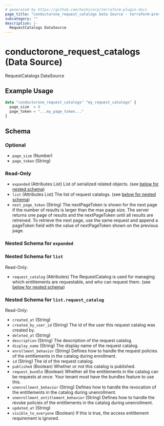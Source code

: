 ```yaml
---
# generated by https://github.com/hashicorp/terraform-plugin-docs
page_title: "conductorone_request_catalogs Data Source - terraform-provider-conductorone"
subcategory: ""
description: |-
  RequestCatalogs DataSource
---
```


# conductorone_request_catalogs (Data Source)

RequestCatalogs DataSource

## Example Usage

```terraform
data "conductorone_request_catalogs" "my_request_catalogs" {
  page_size  = 8
  page_token = "...my_page_token..."
}
```

<!-- schema generated by tfplugindocs -->
## Schema

### Optional

- `page_size` (Number)
- `page_token` (String)

### Read-Only

- `expanded` (Attributes List) List of serialized related objects. (see [below for nested schema](#nestedatt--expanded))
- `list` (Attributes List) The list of request catalogs. (see [below for nested schema](#nestedatt--list))
- `next_page_token` (String) The nextPageToken is shown for the next page if the number of results is larger than the max page size.
 The server returns one page of results and the nextPageToken until all results are retreived.
 To retrieve the next page, use the same request and append a pageToken field with the value of nextPageToken shown on the previous page.

<a id="nestedatt--expanded"></a>
### Nested Schema for `expanded`


<a id="nestedatt--list"></a>
### Nested Schema for `list`

Read-Only:

- `request_catalog` (Attributes) The RequestCatalog is used for managing which entitlements are requestable, and who can request them. (see [below for nested schema](#nestedatt--list--request_catalog))

<a id="nestedatt--list--request_catalog"></a>
### Nested Schema for `list.request_catalog`

Read-Only:

- `created_at` (String)
- `created_by_user_id` (String) The id of the user this request catalog was created by.
- `deleted_at` (String)
- `description` (String) The description of the request catalog.
- `display_name` (String) The display name of the request catalog.
- `enrollment_behavior` (String) Defines how to handle the request policies of the entitlements in the catalog during enrollment.
- `id` (String) The id of the request catalog.
- `published` (Boolean) Whether or not this catalog is published.
- `request_bundle` (Boolean) Whether all the entitlements in the catalog can be requests at once. Your tenant must have the bundles feature to use this.
- `unenrollment_behavior` (String) Defines how to handle the revocation of the entitlements in the catalog during unenrollment.
- `unenrollment_entitlement_behavior` (String) Defines how to handle the revoke policies of the entitlements in the catalog during unenrollment.
- `updated_at` (String)
- `visible_to_everyone` (Boolean) If this is true, the access entitlement requirement is ignored.
